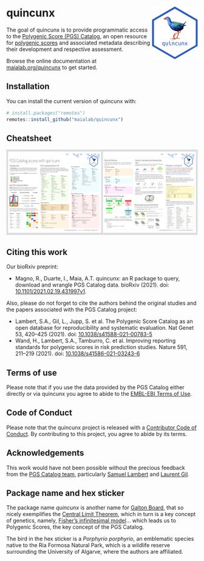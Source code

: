 
<!-- README.md is generated from README.Rmd. Please edit that file -->

# quincunx <img src='man/figures/logo.svg' align="right" height="139" />

<!-- badges: start -->
<!-- badges: end -->

The goal of quincunx is to provide programmatic access to the [Polygenic
Score (PGS) Catalog](https://www.pgscatalog.org/), an open resource for
[polygenic scores](https://en.wikipedia.org/wiki/Polygenic_score) and
associated metadata describing their development and respective
assessment.

Browse the online documentation at
[maialab.org/quincunx](https://maialab.org/quincunx) to get started.

## Installation

You can install the current version of quincunx with:

``` r
# install.packages("remotes")
remotes::install_github("maialab/quincunx")
```

## Cheatsheet

<a href="https://github.com/ramiromagno/cheatsheets/blob/master/quincunx/quincunx_cheatsheet.pdf"><img src="https://raw.githubusercontent.com/ramiromagno/cheatsheets/master/quincunx/quincunx_cheatsheet.png" width="615" height="225"/></a>

## Citing this work

Our bioRxiv preprint:

-   Magno, R., Duarte, I., Maia, A.T. quincunx: an R package to query,
    download and wrangle PGS Catalog data. bioRxiv (2021). doi:
    [10.1101/2021.02.19.431997v1](https://www.biorxiv.org/content/10.1101/2021.02.19.431997v1).

Also, please do not forget to cite the authors behind the original
studies and the papers associated with the PGS Catalog project:

-   Lambert, S.A., Gil, L., Jupp, S. et al. The Polygenic Score Catalog
    as an open database for reproducibility and systematic evaluation.
    Nat Genet 53, 420–425 (2021). doi:
    [10.1038/s41588-021-00783-5](https://doi.org/10.1038/s41588-021-00783-5)
-   Wand, H., Lambert, S.A., Tamburro, C. et al. Improving reporting
    standards for polygenic scores in risk prediction studies. Nature
    591, 211–219 (2021). doi:
    [10.1038/s41586-021-03243-6](https://doi.org/10.1038/s41586-021-03243-6)

## Terms of use

Please note that if you use the data provided by the PGS Catalog either
directly or via quincunx you agree to abide to the [EMBL-EBI Terms of
Use](https://www.ebi.ac.uk/about/terms-of-use/).

## Code of Conduct

Please note that the quincunx project is released with a [Contributor
Code of Conduct](https://maialab.org/quincunx/CODE_OF_CONDUCT.html). By
contributing to this project, you agree to abide by its terms.

## Acknowledgements

This work would have not been possible without the precious feedback
from the [PGS Catalog team](https://www.pgscatalog.org/), particularly
[Samuel Lambert](https://www.ebi.ac.uk/about/people/samuel-lambert) and
[Laurent Gil](https://www.sanger.ac.uk/person/gil-laurent/).

## Package name and hex sticker

The package name *quincunx* is another name for [Galton
Board](https://en.wikipedia.org/wiki/Bean_machine), that so nicely
exemplifies the [Central Limit
Theorem](https://en.wikipedia.org/wiki/Central_limit_theorem), which in
turn is a key concept of genetics, namely, [Fisher’s infinitesimal
model](https://doi.org/10.1016/j.tpb.2017.09.003)… which leads us to
Polygenic Scores, the key concept of the PGS Catalog.

The bird in the hex sticker is a *Porphyrio porphyrio*, an emblematic
species native to the Ria Formosa Natural Park, which is a wildlife
reserve surrounding the University of Algarve, where the authors are
affiliated.
